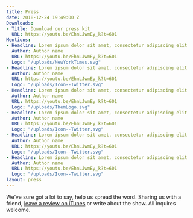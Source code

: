 ```yaml
---
title: Press
date: 2018-12-24 19:49:00 Z
Downloads:
- Title: Download our press kit
  URL: https://youtu.be/EhnLJwmEy_k?t=601
Mentions:
- Headline: Lorem ipsum dolor sit amet, consectetur adipiscing elit
  Author: Author name
  URL: https://youtu.be/EhnLJwmEy_k?t=601
  Logo: "/uploads/NewYorkTimes.svg"
- Headline: Lorem ipsum dolor sit amet, consectetur adipiscing elit
  Author: Author name
  URL: https://youtu.be/EhnLJwmEy_k?t=601
  Logo: "/uploads/Icon--Twitter.svg"
- Headline: Lorem ipsum dolor sit amet, consectetur adipiscing elit
  Author: Author name
  URL: https://youtu.be/EhnLJwmEy_k?t=601
  Logo: "/uploads/ThemLogo.svg"
- Headline: Lorem ipsum dolor sit amet, consectetur adipiscing elit
  Author: Author name
  URL: https://youtu.be/EhnLJwmEy_k?t=601
  Logo: "/uploads/Icon--Twitter.svg"
- Headline: Lorem ipsum dolor sit amet, consectetur adipiscing elit
  Author: Author name
  URL: https://youtu.be/EhnLJwmEy_k?t=601
  Logo: "/uploads/Icon--Twitter.svg"
- Headline: Lorem ipsum dolor sit amet, consectetur adipiscing elit
  Author: Author name
  URL: https://youtu.be/EhnLJwmEy_k?t=601
  Logo: "/uploads/Icon--Twitter.svg"
layout: press
---
```


We’ve sure got a lot to say, help us spread the word. Sharing us with a friend, [leave a review on iTunes](https://youtu.be/EhnLJwmEy_k?t=601) or write about the show. All inquires welcome.
